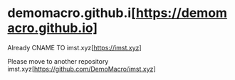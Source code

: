 # demomacro.github.i[https://demomacro.github.io]

Already CNAME TO imst.xyz[https://imst.xyz]

Please move to another repository imst.xyz[https://github.com/DemoMacro/imst.xyz]